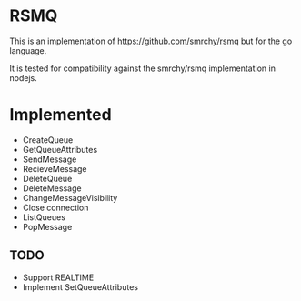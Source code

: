 # RSMQ

This is an implementation of https://github.com/smrchy/rsmq but for the go language.

It is tested for compatibility against the smrchy/rsmq implementation in nodejs.

# Implemented

- CreateQueue
- GetQueueAttributes
- SendMessage
- RecieveMessage
- DeleteQueue
- DeleteMessage
- ChangeMessageVisibility
- Close connection
- ListQueues
- PopMessage

## TODO

- Support REALTIME
- Implement SetQueueAttributes

